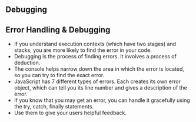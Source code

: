 ## Debugging
## Error Handling & Debugging
- If you understand execution contexts (which have two stages) and stacks, you are more likely to find the error 
in your code. 
- Debugging is the process of finding errors. It involves a process of deduction. 
- The console helps narrow down the area in which the error is located, so you can try to find the exact error. 
- JavaScript has 7 different types of errors. Each creates its own error object, which can tell you its line number and gives a description of the error. 
- If you know that you may get an error, you can handle it gracefully using the try, catch, finally statements. 
- Use them to give your users helpful feedback.